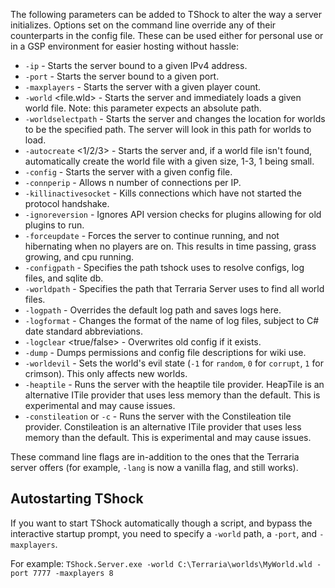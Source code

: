 The following parameters can be added to TShock to alter the way a server initializes. Options set on the command line override any of their counterparts in the config file. These can be used either for personal use or in a GSP environment for easier hosting without hassle:

* `-ip` - Starts the server bound to a given IPv4 address.
* `-port` - Starts the server bound to a given port.
* `-maxplayers` - Starts the server with a given player count.
* `-world` <file.wld> - Starts the server and immediately loads a given world file. Note: this parameter expects an absolute path.
* `-worldselectpath` - Starts the server and changes the location for worlds to be the specified path. The server will look in this path for worlds to load.
* `-autocreate` <1/2/3> - Starts the server and, if a world file isn't found, automatically create the world file with a given size, 1-3, 1 being small.
* `-config` - Starts the server with a given config file.
* `-connperip` - Allows n number of connections per IP.
* `-killinactivesocket` - Kills connections which have not started the protocol handshake.
* `-ignoreversion` - Ignores API version checks for plugins allowing for old plugins to run.
* `-forceupdate` - Forces the server to continue running, and not hibernating when no players are on. This results in time passing, grass growing, and cpu running.
* `-configpath` - Specifies the path tshock uses to resolve configs, log files, and sqlite db.
* `-worldpath` - Specifies the path that Terraria Server uses to find all world files.
* `-logpath` - Overrides the default log path and saves logs here.
* `-logformat` - Changes the format of the name of log files, subject to C# date standard abbreviations.
* `-logclear` <true/false> - Overwrites old config if it exists.
* `-dump` - Dumps permissions and config file descriptions for wiki use.
* `-worldevil` - Sets the world's evil state (`-1` for `random`, `0` for `corrupt`, `1` for crimson). This only affects new worlds.
* `-heaptile` - Runs the server with the heaptile tile provider. HeapTile is an alternative ITile provider that uses less memory than the default. This is experimental and may cause issues.
* `-constileation` or `-c` - Runs the server with the Constileation tile provider. Constileation is an alternative ITile provider that uses less memory than the default. This is experimental and may cause issues.

These command line flags are in-addition to the ones that the Terraria server offers (for example, `-lang` is now a vanilla flag, and still works).

## Autostarting TShock

If you want to start TShock automatically though a script, and bypass the interactive startup prompt, you need to specify a `-world` path, a `-port`, and `-maxplayers`.

For example: `TShock.Server.exe -world C:\Terraria\worlds\MyWorld.wld -port 7777 -maxplayers 8`
